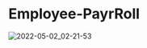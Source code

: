 # Employee-PayrRoll

![2022-05-02_02-21-53](https://user-images.githubusercontent.com/35243718/166221001-97348773-273b-4141-a9e4-7696b0dca1e0.png)
